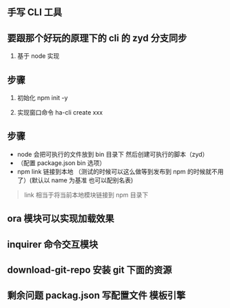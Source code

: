 ## 手写 CLI 工具

## 要跟那个好玩的原理下的 cli 的 zyd 分支同步

1. 基于 node 实现

## 步骤

1. 初始化 npm init -y

2. 实现窗口命令 ha-cli create xxx

## 步骤

- node 会把可执行的文件放到 bin 目录下 然后创建可执行的脚本（zyd）
- （配置 package.json bin 选项）
- npm link 链接到本地 （测试的时候可以这么做等到发布到 npm 的时候就不用了）(默认以 name 为基准 也可以配别名表)

> link 相当于将当前本地模块链接到 npm 目录下

## ora 模块可以实现加载效果

## inquirer 命令交互模块

## download-git-repo 安装 git 下面的资源

## 剩余问题 packag.json 写配置文件 模板引擎
